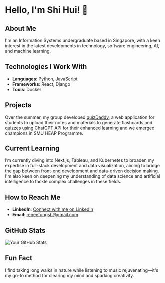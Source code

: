 # Hello, I'm Shi Hui! 👋

## About Me
I'm an Information Systems undergraduate based in Singapore, with a keen interest in the latest developments in technology, software engineering, AI, and machine learning.

## Technologies I Work With
- **Languages**: Python, JavaScript
- **Frameworks**: React, Django
- **Tools**: Docker

## Projects
Over the summer, my group developed [quizDaddy](https://github.com/HEAPS-ACTUAL), a web application for students to upload their notes and materials to generate 
flashcards and quizzes using ChatGPT API for their enhanced learning 
and we emerged champions in SMU HEAP Programme.

## Current Learning
I’m currently diving into Next.js, Tableau, and Kubernetes to broaden my expertise in full-stack development and data visualization, aiming to bridge the gap 
between front-end development and data-driven decision making. I'm also keen on deepening my understanding of data science and artificial intelligence to tackle 
complex challenges in these fields.

## How to Reach Me
- **LinkedIn**: [Connect with me on LinkedIn](https://www.linkedin.com/in/shi-hui-fong-06869a296/)
- **Email**: [reneefongsh@gmail.com](mailto:reneefongsh@gmail.com)


## GitHub Stats
![Your GitHub Stats](https://github-readme-stats.vercel.app/api?username=yourusername&show_icons=true)

## Fun Fact
I find taking long walks in nature while listening to music rejuvenating—it's my go-to method for clearing my mind and sparking creativity.


<!---
fongshihui/fongshihui is a ✨ special ✨ repository because its `README.md` (this file) appears on your GitHub profile.
You can click the Preview link to take a look at your changes.
--->
